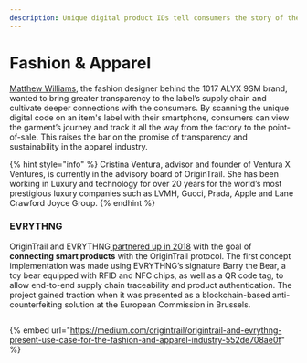 ```yaml
---
description: Unique digital product IDs tell consumers the story of their clothing
---
```


# Fashion & Apparel

[Matthew Williams](https://www.instagram.com/matthewmwilliams/?hl=en), the fashion designer behind the 1017 ALYX 9SM brand, wanted to bring greater transparency to the label’s supply chain and cultivate deeper connections with the consumers. By scanning the unique digital code on an item's label with their smartphone, consumers can view the garment’s journey and track it all the way from the factory to the point-of-sale. This raises the bar on the promise of transparency and sustainability in the apparel industry.

{% hint style="info" %}
Cristina Ventura, advisor and founder of Ventura X Ventures, is currently in the advisory board of OriginTrail. She has been working in Luxury and technology for over 20 years for the world’s most prestigious luxury companies such as LVMH, Gucci, Prada, Apple and Lane Crawford Joyce Group.
{% endhint %}

### EVRYTHNG

OriginTrail and EVRYTHNG[ partnered up in 2018](https://medium.com/origintrail/connecting-smart-products-with-origintrail-announcing-partnership-with-evrythng-52cb7345b8e8) with the goal of **connecting smart products** with the OriginTrail protocol. The first concept implementation was made using EVRYTHNG’s signature Barry the Bear, a toy bear equipped with RFID and NFC chips, as well as a QR code tag, to allow end-to-end supply chain traceability and product authentication. The project gained traction when it was presented as a blockchain-based anti-counterfeiting solution at the European Commission in Brussels.

<figure><img src="https://miro.medium.com/max/640/1*VzhRp0rsEO-xMMlXRSP_4A.png" alt=""><figcaption></figcaption></figure>

{% embed url="https://medium.com/origintrail/origintrail-and-evrythng-present-use-case-for-the-fashion-and-apparel-industry-552de708ae0f" %}
